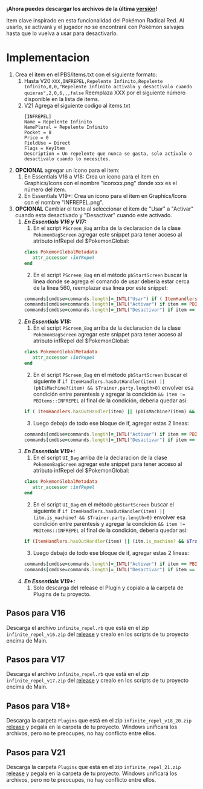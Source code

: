 **¡Ahora puedes descargar los archivos de la última [versión](https://github.com/Pokemon-Fan-Games/InfiniteRepel/releases/latest)!**

Item clave inspirado en esta funcionalidad del Pokémon Radical Red. Al usarlo, se activará y el jugador no se encontrará con Pokémon salvajes hasta que lo vuelva a usar para desactivarlo.

# Implementacion

1. Crea el item en el PBS/items.txt con el siguiente formato:
   1. Hasta V20 `XXX,INFREPEL,Repelente Infinito,Repelente Infinito,8,0,"Repelente infinito activalo y desactivalo cuando quieras",2,0,6,,,false`
   Reemplaza XXX por el siguiente número disponible en la lista de items.
   2. V21 Agrega el siguiente codigo al items.txt
      ```
      [INFREPEL]
      Name = Repelente Infinito
      NamePlural = Repelente Infinito
      Pocket = 8
      Price = 0
      FieldUse = Direct
      Flags = KeyItem
      Description = Un repelente que nunca se gasta, solo activalo o desactivalo cuando lo necesites.
      ```
2. **OPCIONAL** agregar un ícono para el item:
   1. En Essentials V16 a V18: Crea un icono para el item en Graphics/Icons con el nombre "iconxxx.png" donde xxx es el número del item.
   2. En Essentials V19+: Crea un icono para el item en Graphics/Icons con el nombre "INFREPEL.png".
3. **OPCIONAL** Cambiar el texto al seleccionar el item de "Usar" a "Activar" cuando esta desactivado y "Desactivar" cuando este activado.
   1. _**En Essentials V16 y V17:**_
      1. En el script `PScreen_Bag` arriba de la declaracion de la clase `PokemonBagScreen` agregar este snippet para tener acceso al atributo infRepel del $PokemonGlobal:
      ```ruby
      class PokemonGlobalMetadata
         attr_accessor :infRepel
      end
      ```
      2. En el script `PScreen_Bag` en el método `pbStartScreen` buscar la linea donde se agrega el comando de usar deberia estar cerca de la linea 560, reemplazar esa linea por este snippet:
      ```ruby
      commands[cmdUse=commands.length]=_INTL("Usar") if ( ItemHandlers.hasOutHandler(item) || (pbIsMachine?(item) && $Trainer.party.length>0) ) && item != PBItems::INFREPEL
      commands[cmdUse=commands.length]=_INTL("Activar") if item == PBItems::INFREPEL && !$PokemonGlobal.infRepel
      commands[cmdUse=commands.length]=_INTL("Desactivar") if item == PBItems::INFREPEL && $PokemonGlobal.infRepel
      ```
   2. _**En Essentials V18:**_
      1. En el script `PScreen_Bag` arriba de la declaracion de la clase `PokemonBagScreen` agregar este snippet para tener acceso al atributo infRepel del $PokemonGlobal:
      ```ruby
      class PokemonGlobalMetadata
         attr_accessor :infRepel
      end
      ```
      2. En el script `PScreen_Bag` en el método `pbStartScreen` buscar el siguiente if `if ItemHandlers.hasOutHandler(item) || (pbIsMachine?(item) && $Trainer.party.length>0)` envolver esa condición entre parentesís y agregar la condición `&& item != PBItems::INFREPEL` al final de la condición, deberia quedar asi:
      ```ruby
      if ( ItemHandlers.hasOutHandler(item) || (pbIsMachine?(item) && $Trainer.party.length>0) ) && item != PBItems::INFREPEL  
      ```
      3. Luego debajo de todo ese bloque de if, agregar estas 2 lineas:
      ```ruby
      commands[cmdUse=commands.length]=_INTL("Activar") if item == PBItems::INFREPEL && !$PokemonGlobal.infRepel
      commands[cmdUse=commands.length]=_INTL("Desactivar") if item == PBItems::INFREPEL && $PokemonGlobal.infRepel
      ```
   3. _**En Essentials V19+:**_
      1. En el script `UI_Bag` arriba de la declaracion de la clase `PokemonBagScreen` agregar este snippet para tener acceso al atributo infRepel del $PokemonGlobal:
      ```ruby
      class PokemonGlobalMetadata
         attr_accessor :infRepel
      end
      ```
      2. En el script `UI_Bag` en el método `pbStartScreen` buscar el siguiente if `if ItemHandlers.hasOutHandler(item) || (itm.is_machine? && $Trainer.party.length>0)` envolver esa condición entre parentesís y agregar la condición `&& item != PBItems::INFREPEL` al final de la condición, deberia quedar asi:
      ```ruby
      if (ItemHandlers.hasOutHandler(item) || (itm.is_machine? && $Trainer.party.length>0)) && item != PBItems::INFREPEL
      ```
      3. Luego debajo de todo ese bloque de if, agregar estas 2 lineas:
      ```ruby
      commands[cmdUse=commands.length]=_INTL("Activar") if item == PBItems::INFREPEL && !$PokemonGlobal.infRepel
      commands[cmdUse=commands.length]=_INTL("Desactivar") if item == PBItems::INFREPEL && $PokemonGlobal.infRepel
      ```
   4. _**En Essentials V19+:**_
      1. Solo descarga del release el Plugin y copialo a la carpeta de Plugins de tu proyecto.

## Pasos para V16

Descarga el archivo `infinite_repel.rb` que está en el zip `infinite_repel_v16.zip` del [release](https://github.com/Pokemon-Fan-Games/InfiniteRepel/releases/latest) y crealo en los scripts de tu proyecto encima de Main.

## Pasos para V17

Descarga el archivo `infinite_repel.rb` que está en el zip `infinite_repel_v17.zip` del [release](https://github.com/Pokemon-Fan-Games/InfiniteRepel/releases/latest) y crealo en los scripts de tu proyecto encima de Main.

## Pasos para V18+

Descarga la carpeta `Plugins` que está en el zip `infinite_repel_v18_20.zip` [release](https://github.com/Pokemon-Fan-Games/InfiniteRepel/releases/latest) y pegala en la carpeta de tu proyecto. Windows unificará los archivos, pero no te preocupes, no hay conflicto entre ellos.

## Pasos para V21

Descarga la carpeta `Plugins` que está en el zip `infinite_repel_21.zip` [release](https://github.com/Pokemon-Fan-Games/InfiniteRepel/releases/latest) y pegala en la carpeta de tu proyecto. Windows unificará los archivos, pero no te preocupes, no hay conflicto entre ellos.
